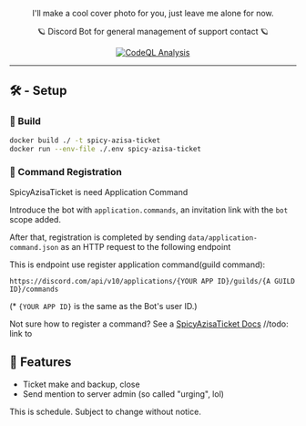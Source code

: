 <p align="center">
 I'll make a cool cover photo for you, just leave me alone for now.
</p>

<p align="center">
 🪐 Discord Bot for general management of support contact 🪐
</p>

<p align="center">
 <a href="https://github.com/azisaba/SpicyAzisaTicket/actions/workflows/codeql.yml"><img src="https://github.com/azisaba/SpicyAzisaTicket/actions/workflows/codeql.yml/badge.svg" alt="CodeQL Analysis"></a>
</p>

----



## 🛠 - Setup

### 🐋 Build

```sh 
docker build ./ -t spicy-azisa-ticket
docker run --env-file ./.env spicy-azisa-ticket
```

### 📡 Command Registration

SpicyAzisaTicket is need Application Command

Introduce the bot with `application.commands`, an invitation link with the `bot` scope added.

After that, registration is completed by sending `data/application-command.json` as an HTTP request to the following endpoint

This is endpoint use register application command(guild command): 

``` 
https://discord.com/api/v10/applications/{YOUR APP ID}/guilds/{A GUILD ID}/commands
```

(* `{YOUR APP ID}` is the same as the Bot's user ID.)

Not sure how to register a command? See a [SpicyAzisaTicket Docs]() //todo: link to

## 🔔 Features

- Ticket make and backup, close
- Send mention to server admin (so called "urging", lol)

This is schedule. Subject to change without notice.
